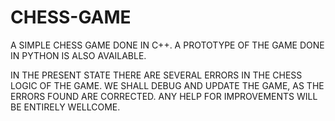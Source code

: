 # CHESS-GAME
A SIMPLE CHESS GAME DONE IN C++.  A PROTOTYPE OF THE GAME DONE IN PYTHON IS ALSO AVAILABLE.

IN THE PRESENT STATE THERE ARE SEVERAL ERRORS IN THE CHESS LOGIC OF THE GAME. WE SHALL DEBUG AND UPDATE THE GAME, AS THE ERRORS FOUND ARE CORRECTED. ANY HELP FOR IMPROVEMENTS WILL BE ENTIRELY WELLCOME.

